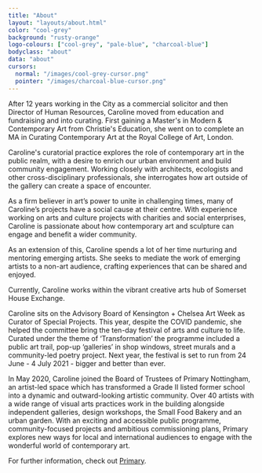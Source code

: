 ```yaml
---
title: "About"
layout: "layouts/about.html"
color: "cool-grey"
background: "rusty-orange"
logo-colours: ["cool-grey", "pale-blue", "charcoal-blue"]
bodyclass: "about"
data: "about"
cursors:
  normal: "/images/cool-grey-cursor.png"
  pointer: "/images/charcoal-blue-cursor.png"
---
```


<p>After 12 years working in the City as a commercial solicitor and then Director of Human Resources, Caroline moved from education and fundraising and into curating. First gaining a Master's in Modern &amp; Contemporary Art from Christie's Education, she went on to complete an MA in Curating Contemporary Art at the Royal College of Art, London.&nbsp;&nbsp;</p>
<p>Caroline's curatorial practice explores the role of contemporary art in the public realm, with a desire to enrich our urban environment and build community engagement. Working closely with architects, ecologists and other cross-disciplinary professionals, she interrogates how art outside of the gallery can create a space of encounter.</p>
<p>As a firm believer in art’s power to unite in challenging times, many of Caroline’s projects have a social cause at their centre. With experience working on arts and culture projects with charities and social enterprises, Caroline is passionate about how contemporary art and sculpture can engage and benefit a wider community.</p>
<p>As an extension of this, Caroline spends a lot of her time nurturing and mentoring emerging artists. She seeks to mediate the work of emerging artists to a non-art audience, crafting experiences that can be shared and enjoyed.</p>
<p>Currently, Caroline works within the vibrant creative arts hub of Somerset House Exchange.</p>
<p>Caroline sits on the Advisory Board of Kensington + Chelsea Art Week as Curator of Special Projects. This year, despite the COVID pandemic, she helped the committee bring the ten-day festival of arts and culture to life. Curated under the theme of ‘Transformation’ the programme included a public art trail, pop-up ‘galleries’ in shop windows, street murals and a community-led poetry project. Next year, the festival is set to run from 24 June - 4 July 2021 - bigger and better than ever.</p>
<p>In May 2020, Caroline joined the Board of Trustees of Primary Nottingham, an artist-led space which has transformed a Grade II listed former school into a dynamic and outward-looking artistic community. Over 40 artists with a wide range of visual arts practices work in the building alongside independent galleries, design workshops, the Small Food Bakery and an urban garden. With an exciting and accessible public programme, community-focused projects and ambitious commissioning plans, Primary explores new ways for local and international audiences to engage with the wonderful world of contemporary art.</p>
<p>For further information, check out <a href="https://weareprimary.org">Primary</a>.</p>
